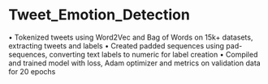 # Tweet_Emotion_Detection
•	Tokenized tweets using Word2Vec and Bag of Words on 15k+ datasets, extracting tweets and labels
•	Created padded sequences using pad-sequences, converting text labels to numeric for label creation
•	Compiled and trained model with loss, Adam optimizer and metrics on validation data for 20 epochs

